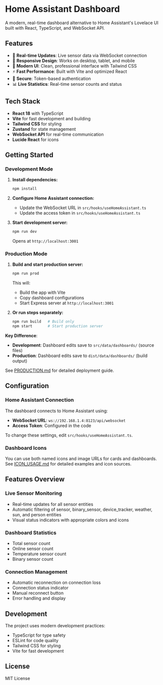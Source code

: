 # Home Assistant Dashboard

A modern, real-time dashboard alternative to Home Assistant's Lovelace UI built with React, TypeScript, and WebSocket API.

## Features

- 🔄 **Real-time Updates**: Live sensor data via WebSocket connection
- 📱 **Responsive Design**: Works on desktop, tablet, and mobile
- 🎨 **Modern UI**: Clean, professional interface with Tailwind CSS
- ⚡ **Fast Performance**: Built with Vite and optimized React
- 🔐 **Secure**: Token-based authentication
- 📊 **Live Statistics**: Real-time sensor counts and status

## Tech Stack

- **React 18** with TypeScript
- **Vite** for fast development and building
- **Tailwind CSS** for styling
- **Zustand** for state management
- **WebSocket API** for real-time communication
- **Lucide React** for icons

## Getting Started

### Development Mode

1. **Install dependencies:**
   ```bash
   npm install
   ```

2. **Configure Home Assistant connection:**
   - Update the WebSocket URL in `src/hooks/useHomeAssistant.ts`
   - Update the access token in `src/hooks/useHomeAssistant.ts`

3. **Start development server:**
   ```bash
   npm run dev
   ```
   Opens at `http://localhost:3001`

### Production Mode

1. **Build and start production server:**
   ```bash
   npm run prod
   ```
   This will:
   - Build the app with Vite
   - Copy dashboard configurations
   - Start Express server at `http://localhost:3001`

2. **Or run steps separately:**
   ```bash
   npm run build   # Build only
   npm start       # Start production server
   ```

**Key Difference**: 
- **Development**: Dashboard edits save to `src/data/dashboards/` (source files)
- **Production**: Dashboard edits save to `dist/data/dashboards/` (build output)

See [PRODUCTION.md](./PRODUCTION.md) for detailed deployment guide.

## Configuration

### Home Assistant Connection
The dashboard connects to Home Assistant using:
- **WebSocket URL**: `ws://192.168.1.4:8123/api/websocket`
- **Access Token**: Configured in the code

To change these settings, edit `src/hooks/useHomeAssistant.ts`.

### Dashboard Icons
You can use both named icons and image URLs for cards and dashboards.
See [ICON_USAGE.md](./ICON_USAGE.md) for detailed examples and icon sources.

## Features Overview

### Live Sensor Monitoring
- Real-time updates for all sensor entities
- Automatic filtering of sensor, binary_sensor, device_tracker, weather, sun, and person entities
- Visual status indicators with appropriate colors and icons

### Dashboard Statistics
- Total sensor count
- Online sensor count
- Temperature sensor count
- Binary sensor count

### Connection Management
- Automatic reconnection on connection loss
- Connection status indicator
- Manual reconnect button
- Error handling and display

## Development

The project uses modern development practices:
- TypeScript for type safety
- ESLint for code quality
- Tailwind CSS for styling
- Vite for fast development

## License

MIT License
